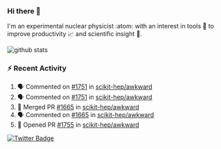 ### Hi there 👋 

I'm an experimental nuclear physicist :atom: with an interest in tools :wrench: to improve productivity :chart_with_upwards_trend: and scientific insight :telescope:.

![github stats](https://github-readme-stats.vercel.app/api?username=agoose77&show_icons=true&hide_rank=true&hide_title=true&bg_color=30,e76445,904e95&text_color=efe3ec&icon_color=efe3ec)
<!--
**agoose77/agoose77** is a ✨ _special_ ✨ repository because its `README.md` (this file) appears on your GitHub profile.

Here are some ideas to get you started:

- 🔭 I’m currently working on ...
- 🌱 I’m currently learning ...
- 👯 I’m looking to collaborate on ...
- 🤔 I’m looking for help with ...
- 💬 Ask me about ...
- 📫 How to reach me: ...
- 😄 Pronouns: ...
- ⚡ Fun fact: ...
-->

### :zap: Recent Activity
<!--START_SECTION:activity-->
1. 🗣 Commented on [#1751](https://github.com/scikit-hep/awkward/issues/1751) in [scikit-hep/awkward](https://github.com/scikit-hep/awkward)
2. 🗣 Commented on [#1751](https://github.com/scikit-hep/awkward/issues/1751) in [scikit-hep/awkward](https://github.com/scikit-hep/awkward)
3. 🎉 Merged PR [#1665](https://github.com/scikit-hep/awkward/pull/1665) in [scikit-hep/awkward](https://github.com/scikit-hep/awkward)
4. 🗣 Commented on [#1665](https://github.com/scikit-hep/awkward/issues/1665) in [scikit-hep/awkward](https://github.com/scikit-hep/awkward)
5. 💪 Opened PR [#1755](https://github.com/scikit-hep/awkward/pull/1755) in [scikit-hep/awkward](https://github.com/scikit-hep/awkward)
<!--END_SECTION:activity-->


[![Twitter Badge](https://img.shields.io/twitter/follow/agoose77?style=flat-square&logo=Twitter&logoColor=white&color=cornflowerblue)](https://twitter.com/agoose77)
